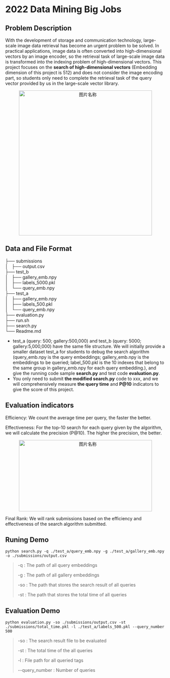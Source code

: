 # 2022 Data Mining Big Jobs

## Problem Description

With the development of storage and communication technology, large-scale image data retrieval has become an urgent problem to be solved. In practical applications, image data is often converted into high-dimensional vectors by an image encoder, so the retrieval task of large-scale image data is transformed into the indexing problem of high-dimensional vectors. This project focuses on the **search of high-dimensional vectors** (Embedding dimension of this project is 512) and does not consider the image encoding part, so students only need to complete the retrieval task of the query vector provided by us in the large-scale vector library.

<!-- <center>![problem defination](https://github.com/lzzppp/Coursework/blob/main/irproject.png)<center> -->
<div  align="center">
    <img src="https://github.com/lzzppp/Coursework/blob/main/irproject.png" height=457 width=419 alt="图片名称" align=center />
</div>

## Data and File Format

├── submissions  
│   ├── output.csv   
├── test\_b  
│   ├── gallery\_emb.npy  
│   ├── labels\_5000.pkl  
│   └── query\_emb.npy  
├── test\_a    
│   ├── gallery\_emb.npy  
│   ├── labels\_500.pkl  
│   └── query\_emb.npy  
├── evaluation.py    
├── run.sh  
├── search.py  
└── Readme.md

- test\_a (query: 500; gallery:500,000) and test\_b (query: 5000; gallery:5,000,000) have the same file structure. We will initially provide a smaller dataset test\_a for students to debug the search algorithm (query\_emb.npy is the query embeddings; gallery\_emb.npy is the embeddings to be queried; label\_500.pkl is the 10 indexes that belong to the same group in gallery_emb.npy for each query embedding.), and give the running code sample **search.py** and test code **evaluation.py**.  
- You only need to submit **the modified search.py** code to xxx, and we will comprehensively measure **the query time** and **P@10** indicators to give the score of this project.

## Evaluation indicators
Efficiency: We count the average time per query, the faster the better.

Effectiveness: For the top-10 search for each query given by the algorithm, we will calculate the precision (P@10). The higher the precision, the better.

<div  align="center">
    <img src="https://github.com/lzzppp/Coursework/blob/main/precision.png" height=225 width=419 alt="图片名称" align=center />
</div>

Final Rank: We will rank submissions based on the efficiency and effectiveness of the search algorithm submitted.

## Runing Demo

    python search.py -q ./test_a/query_emb.npy -g ./test_a/gallery_emb.npy -o ./submissions/output.csv 

> -q : The path of all query embeddings 
> 
> -g : The path of all gallery embeddings
> 
> -so : The path that stores the search result of all queries
> 
> -st : The path that stores the total time of all queries

## Evaluation Demo

    python evaluation.py -so ./submissions/output.csv -st ./submissions/total_time.pkl -l ./test_a/labels_500.pkl --query_number 500

> -so : The search result file to be evaluated 
> 
> -st : The total time of the all queries
> 
> -l : File path for all queried tags
> 
> --query_number : Number of queries



